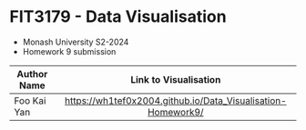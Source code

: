 # FIT3179 - Data Visualisation
- Monash University S2-2024
- Homework 9 submission

| Author Name              | Link to Visualisation                                        |
| ------------------------ |:------------------------------------------------------------:|
| Foo Kai Yan              | https://wh1tef0x2004.github.io/Data_Visualisation-Homework9/ |
